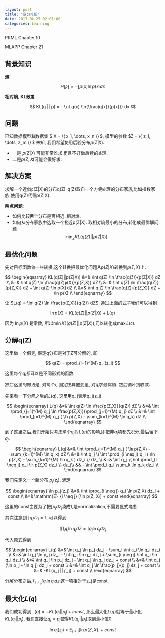 ```yaml
---
layout: post
title: "变分推断"
date: 2017-08-25 02:01:00
categories: Learning
---
```


PRML Chapter 10

MLAPP Chapter 21

## 背景知识

**熵**

$$
H[p] = - \int p(x) \ln{p(x)} dx
$$

**相对熵, KL散度**

$$
KL(q || p) = - \int q(x) \ln{\frac{q(x)}{p(x)}} dx
$$

## 问题
已知数据模型和数据集 $ X = \\{ x_1, \dots, x_n \\} $, 模型的参数 $Z = \\{ z_1, \dots, z_m \\} $ 未知, 我们希望使用后验分布$p(Z|X)$.
  * 一是 $p(Z|X)$ 可能非常难求,而且不好做后续的处理. 
  * 二是$p(Z,X)$可能会很好求.

## 解决方案
求解一个近似p(Z|X)的分布q(Z), q(Z)取自一个方便处理的分布家族,比如指数家族.使用q(Z)代替p(Z|X).

**两点问题**:
  * 如何比较两个分布是否相近. 相对熵.
  * 如何从分布家族中选取一个接近p(Z|X). 取相对熵最小的分布,转化成最优解问题.
$$
\min_{Z}{KL(q(Z)||p(Z|X))}
$$

## 最优化问题

先对目标函数做一些转换,这个转换把最优化问题从$p(Z|X)$转换到$p(Z,X)$上.

$$
\begin{eqnarray}
KL(q(Z)||p(Z|X)) &=& \int q(Z) \ln \frac{q(Z)}{p(Z|X)} dZ \\
&=& \int q(Z) \ln \frac{q(Z)p(X)}{p(Z,X)} dZ \\
&=& \int q(Z) \ln \frac{q(Z)}{p(Z,X)} dZ + \int q(Z) \ln p(X) dZ \\
&=& \int q(Z) \ln \frac{q(Z)}{p(Z,X)} dZ + \ln p(X) \\
\end{eqnarray}
$$

让 $L(q) = \int q(Z) \ln \frac{p(Z,X)}{q(Z)} dZ$, 通过上面的式子我们可以得到

$$
\ln p(X) = KL(q(Z)||p(Z|X)) + L(q)
$$

因为 $\ln p(X)$ 是常数, 所以$\min KL(q(Z)||p(Z|X))$,可以转化成$\max L(q)$.

## 分解q(Z)

这里做一个假定, 假定q分布是对于Z可分解的, 即

$$
q(Z) = \prod_{i=1}^{M} q_i(z_i)
$$

这里每个$q_i$都可以是不同形式的函数.

然后这里的做法是, 对每个$i$, 固定住其他变量, 对$q_i$求最优值. 然后循环到收敛.

先来看一下分解之后的$L(q)$, 这里用q_j表示q_j(z_j)

$$
\begin{eqnarray}
L(q) &=& \int q(Z) \ln \frac{p(Z,X)}{q(Z)} dZ \\
&=& \int \prod_{j=1}^{M} q_j \ln \frac{p(Z,X)}{\prod_{j=1}^{M} q_j} dZ \\
&=& \int \prod_{j=1}^{M} q_j ( \ln p(Z,X) - \sum_{k=1}^{M} \ln q_k) dZ \\
\end{eqnarray}
$$

到了这里之后,我们开始只考虑单个$q_j$对$L(q)$的影响,即把非$q_j$项都先积分,最后留下$q_j$.

$$
\begin{eqnarray}
L(q) &=& \int \prod_{j=1}^{M} q_j ( \ln p(Z,X) - \sum_{k=1}^{M} \ln q_k) dZ \\
&=& \int q_j \{ \int \prod_{i \neq j} q_i ( \ln p(Z,X) - \sum_{k=1}^{M} \ln q_k ) dz_i \} dz_j\\
&=& \int q_j \{ \int \prod_{i \neq j} q_i \ln p(Z,X) dz_i \} dz_j\\
&& - \int \prod_i q_i \sum_k \ln q_k dz_i \\
\end{eqnarray}
$$

我们先定义一个新分布 $p_j(z_j)$, 满足

$$
\begin{eqnarray}
\ln p_j(z_j) &=& \int \prod_{i \neq j} q_i \ln p(Z,X) dz_i + const \\
&=& \mathrm{E}_{i \neq j} [\ln p(Z, X)] + const
\end{eqnarray}
$$

这里的const主要为了把$\int p_j dz_j$凑成1,是normalization,不需要显式考虑.

其次注意到 $\int q_i dz_i = 1$, 可以得到

$$
\int \prod_i q_i \ln q_j dZ = \int q_j \ln q_j dz_j
$$ 

代入原式得到

$$
\begin{eqnarray}
L(q) &=& \int q_j \ln p_j dz_j - \sum_i \int q_i \ln q_i dz_i \\
&=& \int q_j \ln p_j dz_j - \int q_j \ln q_j dz_j + \sum_{i \neq j} \int q_i \ln q_i dz_i \\
&=& \int q_j \ln p_j dz_j - \int q_j \ln q_j dz_j + const \\
&=& \int q_j (\ln p_j - \ln q_j) dz_j + const \\
&=& \int q_j \ln \frac{p_j}{q_j} dz_j + const \\
&=& -KL(q_j || p_j) + const \\
\end{eqnarray}
$$

分解分布之后,$\sum_{i \neq j} \int q_i \ln q_i dz_i$这一项相对于z_j是const.

## 最大化$L(q)$
我们成功得到 $L(q) = -KL(q_j || p_j) + const$, 那么最大化$L(q)$就等于最小化$KL(q_j || p_j)$. 我们直接让$q_j = p_j$使得$KL(q_j || p_j)$取到最小值$0$.

$$
\ln q_j(z_j) = \mathrm{E}_{i \neq j} [\ln p(Z, X)] + const
$$




























